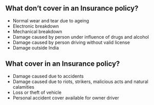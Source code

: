 ## What don’t cover in an Insurance policy?

- Normal wear and tear due to ageing
-	Electronic breakdown
-	Mechanical breakdown
-	Damage caused by person under influence of drugs and alcohol
-	Damage caused by person driving without valid license
-	Damage outside India

## What cover in an Insurance policy?

-	Damage caused due to accidents
-	Damage caused due to riots, strikers, malicious acts and natural calamities
-	Loss or theft of vehicle
-	Personal accident cover available for owner driver
